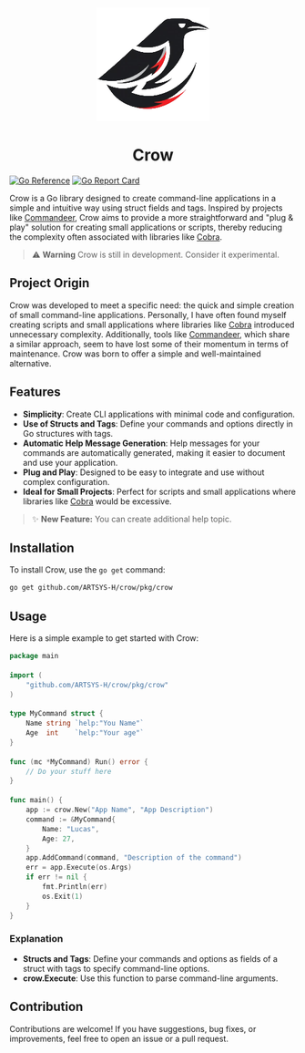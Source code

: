 <div align="center">
    <img src="./assets/images/logo-crow.png" alt="Crow Logo">
    <h1>Crow</h1>
</div>

[![Go Reference](https://pkg.go.dev/badge/github.com/ARTSYS-H/crow/pkg/crow.svg)](https://pkg.go.dev/github.com/ARTSYS-H/crow/pkg/crow)
[![Go Report Card](https://goreportcard.com/badge/github.com/ARTSYS-H/crow)](https://goreportcard.com/report/github.com/ARTSYS-H/crow)

Crow is a Go library designed to create command-line applications in a simple and intuitive way using struct fields and tags. Inspired by projects like [Commandeer](https://github.com/jaffee/commandeer), Crow aims to provide a more straightforward and "plug & play" solution for creating small applications or scripts, thereby reducing the complexity often associated with libraries like [Cobra](https://github.com/spf13/cobra).

> :warning: **Warning** Crow is still in development. Consider it experimental.

## Project Origin

Crow was developed to meet a specific need: the quick and simple creation of small command-line applications. Personally, I have often found myself creating scripts and small applications where libraries like [Cobra](https://github.com/spf13/cobra) introduced unnecessary complexity. Additionally, tools like [Commandeer](https://github.com/jaffee/commandeer), which share a similar approach, seem to have lost some of their momentum in terms of maintenance. Crow was born to offer a simple and well-maintained alternative.

## Features

- **Simplicity**: Create CLI applications with minimal code and configuration.
- **Use of Structs and Tags**: Define your commands and options directly in Go structures with tags.
- **Automatic Help Message Generation**: Help messages for your commands are automatically generated, making it easier to document and use your application.
- **Plug and Play**: Designed to be easy to integrate and use without complex configuration.
- **Ideal for Small Projects**: Perfect for scripts and small applications where libraries like [Cobra](https://github.com/spf13/cobra) would be excessive.

> :sparkles: **New Feature:** You can create additional help topic.

## Installation

To install Crow, use the `go get` command:

```bash
go get github.com/ARTSYS-H/crow/pkg/crow
```

## Usage

Here is a simple example to get started with Crow:
```go
package main

import (
    "github.com/ARTSYS-H/crow/pkg/crow"
)

type MyCommand struct {
    Name string `help:"You Name"`
    Age  int    `help:"Your age"`
}

func (mc *MyCommand) Run() error {
    // Do your stuff here
}

func main() {
    app := crow.New("App Name", "App Description")
    command := &MyCommand{
        Name: "Lucas",
        Age: 27,
    }
    app.AddCommand(command, "Description of the command")
    err = app.Execute(os.Args)
    if err != nil {
        fmt.Println(err)
        os.Exit(1)
    }
}
```

### Explanation

- **Structs and Tags**: Define your commands and options as fields of a struct with tags to specify command-line options.
- **crow.Execute**: Use this function to parse command-line arguments.

## Contribution

Contributions are welcome! If you have suggestions, bug fixes, or improvements, feel free to open an issue or a pull request.
